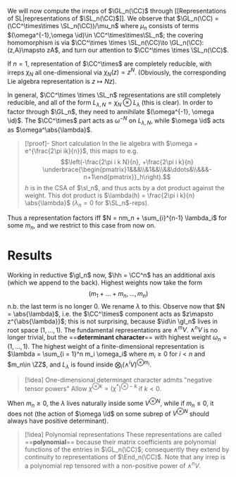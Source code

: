 We will now compute the irreps of $\GL_n(\CC)$ through [[Representations of SL|representations of $\SL_n(\CC)$]]. We observe that $\GL_n(\CC) = (\CC^\times\times \SL_n(\CC))/\mu_n$ where $\mu_n$ consists of terms $(\omega^{-1},\omega \id)\in \CC^\times\times\SL_n$; the covering homomorphism is via $\CC^\times \times \SL_n(\CC)\to \GL_n(\CC): (z,A)\mapsto zA$, and turn our attention to $\CC^\times \times \SL_n(\CC)$.

If $n = 1$, representation of $\CC^\times$ are completely reducible, with irreps $\chi_N$ all one-dimensional via $\chi_N(z) = z^N$. (Obviously, the corresponding Lie algebra representation is $z\mapsto Nz$).

In general, $\CC^\times \times \SL_n$ representations are still completely reducible, and all of the form $L_{\lambda, N} = \chi_N\otimes L_\lambda$ (this is clear). In order to factor through $\GL_n$, they need to annihilate $(\omega^{-1}, \omega \id)$. The $\CC^\times$ part acts as $\omega^{-N}$ on $L_{\lambda, N}$, while $\omega \id$ acts as $\omega^\abs{\lambda}$.

>[!proof]- Short calculation
>In the lie algebra with $\omega = e^{\frac{2\pi ik}{n}}$, this maps to e.g.$$\left(-\frac{2\pi i k N}{n}, +\frac{2\pi i k}{n} \underbrace{\begin{pmatrix}1&&&\\&1&&\\&&\ddots&\\&&&-n+1\end{pmatrix}}_h\right).$$$h$ is in the CSA of $\sl_n$, and thus acts by a dot product against the weight. This dot product is $\lambda(h) = \frac{2\pi i k}{n} \abs{\lambda}$ ($\lambda_n = 0$ for $\SL_n$-reps). 

Thus a representation factors iff $N = nm_n + \sum_{i}^{n-1} \lambda_i$ for some $m_n$, and we restrict to this case from now on.

# Results

Working in reductive $\gl_n$ now, $\hh = \CC^n$ has an additional axis (which we append to the back). Highest weights now take the form$$(m_1+\dots+m_n,\dots,m_n)$$n.b. the last term is no longer $0$. We rename $\lambda$ to this. Observe now that $N = \abs{\lambda}$, i.e. the $\CC^\times$ component acts as $z\mapsto z^{\abs{\lambda}}$; this is not surprising, because $\id\in \gl_n$ lives in root space $(1,\dots,1)$. The fundamental representations are $\wedge^mV$. $\wedge^nV$ is no longer trivial, but the ==**determinant character**== with highest weight $\omega_n = (1,\dots,1)$. The highest weight of a finite-dimensional representation is $\lambda = \sum_{i = 1}^n m_i \omega_i$ where $m_i\geq 0$ for $i < n$ and $m_n\in \ZZ$, and $L_\lambda$ is found inside $\bigotimes_i (\wedge^i V)^{\otimes m_i}$.


>[!idea] One-dimensional determinant character admits "negative tensor powers"
>Allow $\chi^{\otimes k} = (\chi^*)^{\otimes -k}$ if $k < 0$.

When $m_n\geq 0$, the $\lambda$ lives naturally inside some $V^{\otimes N}$, while if $m_n\leq 0$, it does not (the action of $\omega \id$ on some subrep of $V^{\otimes N}$ should always have positive determinant).

>[!idea] Polynomial representations
>These representations are called ==**polynomial**== because their matrix coefficients are polynomial functions of the entries in $\GL_n(\CC)$; consequently they extend by continuity to representations of $\End_n(\CC)$. Note that any irrep is a polynomial rep tensored with a non-positive power of $\wedge^nV$.